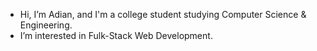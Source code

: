 - Hi, I’m Adian, and I'm a college student studying Computer Science & Engineering.
- I’m interested in Fulk-Stack Web Development.
<!---
adian12/adian12 is a ✨ special ✨ repository because its `README.md` (this file) appears on your GitHub profile.
You can click the Preview link to take a look at your changes.
--->
